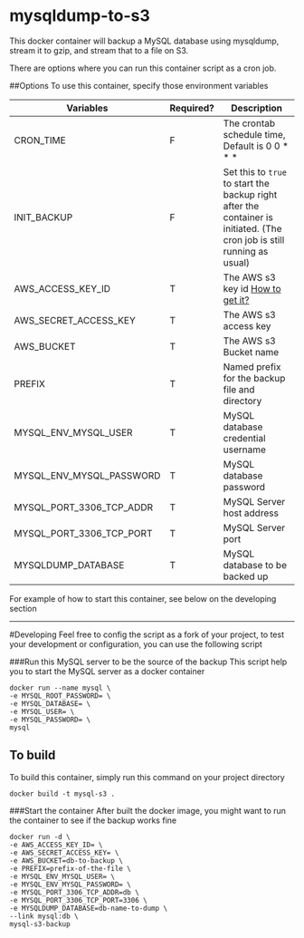 # mysqldump-to-s3

This docker container will backup a MySQL database using mysqldump, stream it to gzip, and stream that to a file on S3.

There are options where you can run this container script as a cron job.

##Options
To use this container, specify those environment variables

Variables                  | Required? | Description
---------------------------|-----------|--------------
CRON_TIME                  |  F        | The crontab schedule time, Default is 0 0 * * *
INIT_BACKUP                |  F        | Set this to `true` to start the backup right after the container is initiated. (The cron job is still running as usual)
AWS_ACCESS_KEY_ID          |  T        | The AWS s3 key id [How to get it?](http://docs.aws.amazon.com/AWSSimpleQueueService/latest/SQSGettingStartedGuide/AWSCredentials.html)
AWS_SECRET_ACCESS_KEY      |  T        | The AWS s3 access key
AWS_BUCKET                 |  T        | The AWS s3 Bucket name
PREFIX                     |  T        | Named prefix for the backup file and directory
MYSQL_ENV_MYSQL_USER       |  T        | MySQL database credential username
MYSQL_ENV_MYSQL_PASSWORD   |  T        | MySQL database password
MYSQL_PORT_3306_TCP_ADDR   |  T        | MySQL Server host address
MYSQL_PORT_3306_TCP_PORT   |  T        | MySQL Server port
MYSQLDUMP_DATABASE         |  T        | MySQL database to be backed up

For example of how to start this container, see below on the developing section
_______
#Developing
Feel free to config the script as a fork of your project, to test your development or configuration, you can use the following script

###Run this MySQL server to be the source of the backup
This script help you to start the MySQL server as a docker container

    docker run --name mysql \
    -e MYSQL_ROOT_PASSWORD= \
    -e MYSQL_DATABASE= \
    -e MYSQL_USER= \
    -e MYSQL_PASSWORD= \
    mysql


## To build
To build this container, simply run this command on your project directory

    docker build -t mysql-s3 .


###Start the container
After built the docker image, you might want to run the container to see if the backup works fine

    docker run -d \
    -e AWS_ACCESS_KEY_ID= \
    -e AWS_SECRET_ACCESS_KEY= \
    -e AWS_BUCKET=db-to-backup \
    -e PREFIX=prefix-of-the-file \
    -e MYSQL_ENV_MYSQL_USER= \
    -e MYSQL_ENV_MYSQL_PASSWORD= \
    -e MYSQL_PORT_3306_TCP_ADDR=db \
    -e MYSQL_PORT_3306_TCP_PORT=3306 \
    -e MYSQLDUMP_DATABASE=db-name-to-dump \
    --link mysql:db \
    mysql-s3-backup
